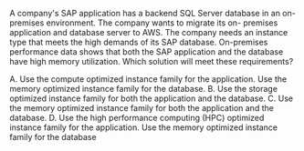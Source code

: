 A company's SAP application has a backend SQL Server database in an on-premises environment. The company wants to migrate its on- premises application and database server to AWS. The company needs an instance type that meets the high demands of its SAP database. On-premises performance data shows that both the SAP application and the database have high memory utilization. Which solution will meet these requirements? 

A. Use the compute optimized instance family for the application. Use the memory optimized instance family for the database. 
B. Use the storage optimized instance family for both the application and the database. 
C. Use the memory optimized instance family for both the application and the database. 
D. Use the high performance computing (HPC) optimized instance family for the application. Use the memory optimized instance family for the database